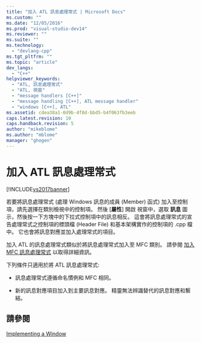 ```yaml
---
title: "加入 ATL 訊息處理常式 | Microsoft Docs"
ms.custom: ""
ms.date: "12/05/2016"
ms.prod: "visual-studio-dev14"
ms.reviewer: ""
ms.suite: ""
ms.technology: 
  - "devlang-cpp"
ms.tgt_pltfrm: ""
ms.topic: "article"
dev_langs: 
  - "C++"
helpviewer_keywords: 
  - "ATL, 訊息處理常式"
  - "ATL, 視窗"
  - "message handlers [C++]"
  - "message handling [C++], ATL message handler"
  - "windows [C++], ATL"
ms.assetid: cdea38a1-0d9b-4f8d-bbd5-b4f063fb3eeb
caps.latest.revision: 10
caps.handback.revision: 5
author: "mikeblome"
ms.author: "mblome"
manager: "ghogen"
---
```

# 加入 ATL 訊息處理常式
[!INCLUDE[vs2017banner](../assembler/inline/includes/vs2017banner.md)]

若要將訊息處理常式 \(處理 Windows 訊息的成員 \(Member\) 函式\) 加入至控制項，請先選擇在類別檢視中的控制項。  然後 \[**屬性**\] 開啟  視窗中，選取 **訊息** 圖示，然後按一下方塊中的下拉式控制項中的訊息相反。  這會將訊息處理常式的宣告處理常式之控制項的標頭檔 \(Header File\) 和基本架構實作的控制項的 .cpp 檔中。  它也會將訊息對應並加入處理常式的項目。  
  
 加入 ATL 的訊息處理常式類似於將訊息處理常式加入至 MFC 類別。  請參閱 [加入 MFC 訊息處理常式](../mfc/reference/adding-an-mfc-message-handler.md) 以取得詳細資訊。  
  
 下列條件只適用於將 ATL 訊息處理常式:  
  
-   訊息處理常式遵循命名慣例和 MFC 相同。  
  
-   新的訊息對應項目加入到主要訊息對應。  精靈無法辨識替代的訊息對應和繫結。  
  
## 請參閱  
 [Implementing a Window](../atl/implementing-a-window.md)